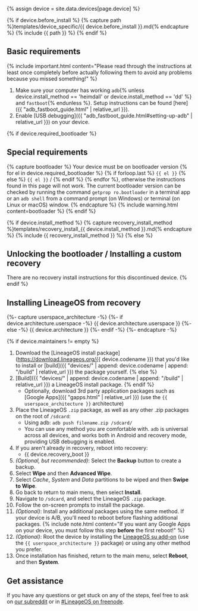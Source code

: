{% assign device = site.data.devices[page.device] %}

{% if device.before_install %}
{% capture path %}templates/device_specific/{{ device.before_install }}.md{% endcapture %}
{% include {{ path }} %}
{% endif %}

## Basic requirements

{% include important.html content="Please read through the instructions at least once completely before actually following them to avoid any problems because you missed something!" %}

1. Make sure your computer has working `adb`{% unless device.install_method == 'heimdall' or device.install_method == 'dd' %} and `fastboot`{% endunless %}. Setup instructions can be found [here]({{ "adb_fastboot_guide.html" | relative_url }}).
2. Enable [USB debugging]({{ "adb_fastboot_guide.html#setting-up-adb" | relative_url }}) on your device.

{% if device.required_bootloader %}
## Special requirements

{% capture bootloader %}
Your device must be on bootloader version {% for el in device.required_bootloader %} {% if forloop.last %} `{{ el }}` {% else %} `{{ el }}` / {% endif %} {% endfor %}, otherwise the instructions found in this page will not work.
The current bootloader version can be checked by running the command `getprop ro.bootloader` in a terminal app or an `adb shell` from a command prompt (on Windows) or terminal (on Linux or macOS) window.
{% endcapture %}
{% include warning.html content=bootloader %}
{% endif %}

{% if device.install_method %}
{% capture recovery_install_method %}templates/recovery_install_{{ device.install_method }}.md{% endcapture %}
{% include {{ recovery_install_method }} %}
{% else %}
## Unlocking the bootloader / Installing a custom recovery

There are no recovery install instructions for this discontinued device.
{% endif %}

## Installing LineageOS from recovery

{%- capture userspace_architecture -%}
{%- if device.architecture.userspace -%}
{{ device.architecture.userspace }}
{%- else -%}
{{ device.architecture }}
{%- endif -%}
{%- endcapture -%}

{% if device.maintainers != empty %}
1. Download the [LineageOS install package](https://download.lineageos.org/{{ device.codename }}) that you'd like to install or [build]({{ "devices/" | append: device.codename | append: "/build" | relative_url }}) the package yourself.
{% else %}
1. [Build]({{ "devices/" | append: device.codename | append: "/build" | relative_url }}) a LineageOS install package.
{% endif %}
    * Optionally, download 3rd party application packages such as [Google Apps]({{ "gapps.html" | relative_url }}) (use the `{{ userspace_architecture }}` architecture)
2. Place the LineageOS `.zip` package, as well as any other .zip packages on the root of `/sdcard`:
    * Using adb: `adb push filename.zip /sdcard/`
    * You can use any method you are comfortable with. `adb` is universal across all devices, and works both in Android and recovery mode, providing
        USB debugging is enabled.
3. If you aren't already in recovery, reboot into recovery:
    * {{ device.recovery_boot }}
4. _(Optional, but recommended)_: Select the **Backup** button to create a backup.
5. Select **Wipe** and then **Advanced Wipe**.
6. Select *Cache*, *System* and *Data* partitions to be wiped and then **Swipe to Wipe**.
7. Go back to return to main menu, then select **Install**.
8. Navigate to `/sdcard`, and select the LineageOS `.zip` package.
9. Follow the on-screen prompts to install the package.
10. _(Optional)_: Install any additional packages using the same method. If your device is A/B, you'll need to reboot before flashing additional packages.
    {% include note.html content="If you want any Google Apps on your device, you must follow this step **before** the first reboot!" %}
11. _(Optional)_: Root the device by installing the [LineageOS su add-on](https://download.lineageos.org/extras) (use the `{{ userspace_architecture }}` package) or using any other method you prefer.
12. Once installation has finished, return to the main menu, select **Reboot**, and then **System**.

## Get assistance

If you have any questions or get stuck on any of the steps, feel free to ask on [our subreddit](https://reddit.com/r/LineageOS) or in
[#LineageOS on freenode](https://webchat.freenode.net/?channels=LineageOS).
